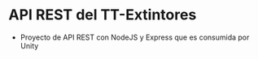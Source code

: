 # API REST del TT-Extintores
- Proyecto de API REST con NodeJS y Express que es consumida por Unity
